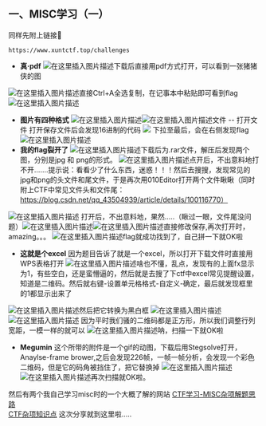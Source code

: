 ﻿## 一、MISC学习（一）
同样先附上链接🔗

```
https://www.xuntctf.top/challenges
```

 - **真·pdf** 
![在这里插入图片描述](https://img-blog.csdnimg.cn/f8efd17066374746ac94f933d9109c94.png?x-oss-process=image/watermark,type_ZHJvaWRzYW5zZmFsbGJhY2s,shadow_50,text_Q1NETiBATHhza3kyMzg=,size_20,color_FFFFFF,t_70,g_se,x_16)下载后直接用pdf方式打开，可以看到一张猪猪侠的图

![在这里插入图片描述](https://img-blog.csdnimg.cn/b90afc1b7a8945d4a44660669746606e.png?x-oss-process=image/watermark,type_ZHJvaWRzYW5zZmFsbGJhY2s,shadow_50,text_Q1NETiBATHhza3kyMzg=,size_20,color_FFFFFF,t_70,g_se,x_16)直接Ctrl+A全选复制，在记事本中粘贴即可看到flag
![在这里插入图片描述](https://img-blog.csdnimg.cn/45abd21a1cd24465a28e22d97f08057c.png?x-oss-process=image/watermark,type_ZHJvaWRzYW5zZmFsbGJhY2s,shadow_50,text_Q1NETiBATHhza3kyMzg=,size_20,color_FFFFFF,t_70,g_se,x_16)

 - **图片有四种格式**
![在这里插入图片描述](https://img-blog.csdnimg.cn/b929ca2ebf634f56873f21dbe44252ee.png?x-oss-process=image/watermark,type_ZHJvaWRzYW5zZmFsbGJhY2s,shadow_50,text_Q1NETiBATHhza3kyMzg=,size_20,color_FFFFFF,t_70,g_se,x_16)![在这里插入图片描述](https://img-blog.csdnimg.cn/103c488636d44c4a87b8f4a963bd0ed6.png?x-oss-process=image/watermark,type_ZHJvaWRzYW5zZmFsbGJhY2s,shadow_50,text_Q1NETiBATHhza3kyMzg=,size_20,color_FFFFFF,t_70,g_se,x_16)文件 -- 打开文件  打开保存文件后会发现16进制的代码
![](https://img-blog.csdnimg.cn/aa0900cfe6f4461ca6f97911a28e9ed9.png?x-oss-process=image/watermark,type_ZHJvaWRzYW5zZmFsbGJhY2s,shadow_50,text_Q1NETiBATHhza3kyMzg=,size_20,color_FFFFFF,t_70,g_se,x_16)
下拉至最后，会在右侧发现flag
![在这里插入图片描述](https://img-blog.csdnimg.cn/def5e9ab79f44f5493f9caea1149e6d9.png?x-oss-process=image/watermark,type_ZHJvaWRzYW5zZmFsbGJhY2s,shadow_50,text_Q1NETiBATHhza3kyMzg=,size_20,color_FFFFFF,t_70,g_se,x_16)
 - **我的flag裂开了**
 ![在这里插入图片描述](https://img-blog.csdnimg.cn/570d9059fb6a4b8ea9a83aec62107932.png?x-oss-process=image/watermark,type_ZHJvaWRzYW5zZmFsbGJhY2s,shadow_50,text_Q1NETiBATHhza3kyMzg=,size_20,color_FFFFFF,t_70,g_se,x_16)下载后为.rar文件，解压后发现两个图，分别是jpg 和 png的形式。 
![在这里插入图片描述](https://img-blog.csdnimg.cn/7b56c7d70b844c6dbd476d1f7bcada74.png)点开后，不出意料地打不开.......提示说：看看少了什么东西，迷惑！！！然后去搜搜，发现常见的jpg和png的头文件和尾文件，于是再次用010Editor打开两个文件瞅瞅（同时附上CTF中常见文件头和文件尾：https://blog.csdn.net/qq_43504939/article/details/100116770）

![在这里插入图片描述](https://img-blog.csdnimg.cn/470417d3e8a54600b85869d4dd004c00.png?x-oss-process=image/watermark,type_ZHJvaWRzYW5zZmFsbGJhY2s,shadow_50,text_Q1NETiBATHhza3kyMzg=,size_12,color_FFFFFF,t_70,g_se,x_16)
打开后，不出意料地，果然.....（瞅过一眼，文件尾没问题）![在这里插入图片描述](https://img-blog.csdnimg.cn/707511aa3d1b4d0ea674e5a8b1afee7c.png?x-oss-process=image/watermark,type_ZHJvaWRzYW5zZmFsbGJhY2s,shadow_50,text_Q1NETiBATHhza3kyMzg=,size_20,color_FFFFFF,t_70,g_se,x_16)![在这里插入图片描述](https://img-blog.csdnimg.cn/ff66956069354649868e90ee91d92ff8.png?x-oss-process=image/watermark,type_ZHJvaWRzYW5zZmFsbGJhY2s,shadow_50,text_Q1NETiBATHhza3kyMzg=,size_20,color_FFFFFF,t_70,g_se,x_16)直接修改保存,再次打开时，amazing。。。
![在这里插入图片描述](https://img-blog.csdnimg.cn/2fbae590c63b47a28165dc535b0679b2.png?x-oss-process=image/watermark,type_ZHJvaWRzYW5zZmFsbGJhY2s,shadow_50,text_Q1NETiBATHhza3kyMzg=,size_20,color_FFFFFF,t_70,g_se,x_16)flag就成功找到了，自己拼一下就OK啦

 - **这就是个excel**
因为题目告诉了就是一个excel，所以打开下载文件时直接用WPS表格打开
![在这里插入图片描述](https://img-blog.csdnimg.cn/f730779f08ce4463a55f6fe28eb40f3e.png?x-oss-process=image/watermark,type_ZHJvaWRzYW5zZmFsbGJhY2s,shadow_50,text_Q1NETiBATHhza3kyMzg=,size_20,color_FFFFFF,t_70,g_se,x_16)啥也不懂，乱点，发现有的上面fx显示为1，有些空白，还是蛮懵逼的，然后就是去搜了下ctf中excel常见提醒设置，知道是二维码。然后就右键-设置单元格格式-自定义-确定，最后就发现框里的1都显示出来了

![在这里插入图片描述](https://img-blog.csdnimg.cn/a4d46350ae9e4f53bb16da534bc413c9.png?x-oss-process=image/watermark,type_ZHJvaWRzYW5zZmFsbGJhY2s,shadow_50,text_Q1NETiBATHhza3kyMzg=,size_20,color_FFFFFF,t_70,g_se,x_16)然后把它转换为黑白框
![在这里插入图片描述](https://img-blog.csdnimg.cn/1ccf823caed742be89fb287790196e80.png?x-oss-process=image/watermark,type_ZHJvaWRzYW5zZmFsbGJhY2s,shadow_50,text_Q1NETiBATHhza3kyMzg=,size_20,color_FFFFFF,t_70,g_se,x_16)![在这里插入图片描述](https://img-blog.csdnimg.cn/44554ebc6aad40618da2f46e07d4c433.png?x-oss-process=image/watermark,type_ZHJvaWRzYW5zZmFsbGJhY2s,shadow_50,text_Q1NETiBATHhza3kyMzg=,size_20,color_FFFFFF,t_70,g_se,x_16)
因为平时我们骚的二维码都是正方形，所以我们调整行列宽距，一模一样的就可以
![在这里插入图片描述](https://img-blog.csdnimg.cn/0baba2d435604f08a4934ae3b5f7aeb4.png?x-oss-process=image/watermark,type_ZHJvaWRzYW5zZmFsbGJhY2s,shadow_50,text_Q1NETiBATHhza3kyMzg=,size_20,color_FFFFFF,t_70,g_se,x_16)呐，扫描一下就OK啦

 - **Megumin** 
这个所带的附件是一个gif的动图，下载后用Stegsolve打开，Anaylse-frame brower,之后会发现226帧，一帧一帧分析，会发现一个彩色二维码，但是它的码角被挡住了，把它替换掉
![在这里插入图片描述](https://img-blog.csdnimg.cn/ea247cdd073142808c9a51ca66c838fc.png)![在这里插入图片描述](https://img-blog.csdnimg.cn/223f320ba89a4c47900f928005750913.png?x-oss-process=image/watermark,type_ZHJvaWRzYW5zZmFsbGJhY2s,shadow_50,text_Q1NETiBATHhza3kyMzg=,size_18,color_FFFFFF,t_70,g_se,x_16)再次扫描就OK啦。


然后有两个我自己学习misc时的一个大概了解的网站
[CTF学习-MISC杂项解题思路](https://blog.csdn.net/qq_44204058/article/details/119963209?spm=1001.2014.3001.5506)               
[CTF杂项知识点](https://blog.csdn.net/weixin_46555037/article/details/108910195?spm=1001.2014.3001.5506)
这次分享就到这里啦.....


